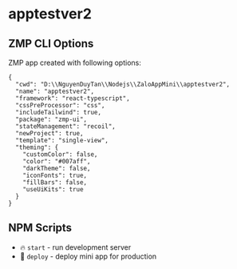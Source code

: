 # apptestver2

## ZMP CLI Options

ZMP app created with following options:

```
{
  "cwd": "D:\\NguyenDuyTan\\Nodejs\\ZaloAppMini\\apptestver2",
  "name": "apptestver2",
  "framework": "react-typescript",
  "cssPreProcessor": "css",
  "includeTailwind": true,
  "package": "zmp-ui",
  "stateManagement": "recoil",
  "newProject": true,
  "template": "single-view",
  "theming": {
    "customColor": false,
    "color": "#007aff",
    "darkTheme": false,
    "iconFonts": true,
    "fillBars": false,
    "useUiKits": true
  }
}
```

## NPM Scripts

* 🔥 `start` - run development server
* 🙏 `deploy` - deploy mini app for production